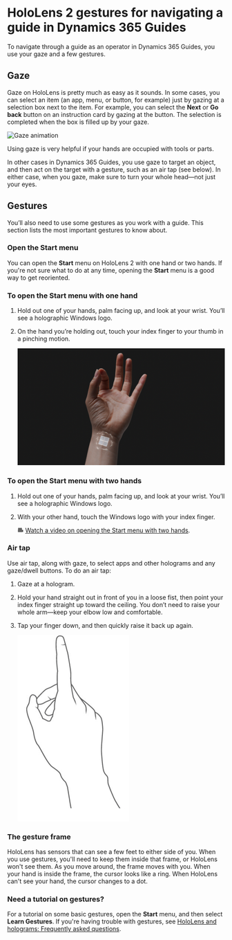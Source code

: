 

# HoloLens 2 gestures for navigating a guide in Dynamics 365 Guides

To navigate through a guide as an operator in Dynamics 365 Guides, you use your gaze and a few gestures.

## Gaze

Gaze on HoloLens is pretty much as easy as it sounds. In some cases, you can select an item (an app, menu, or button, for example) 
just by gazing at a selection box next to the item. For example, you can select the **Next** or **Go back** button on an instruction card by gazing at the button. The selection is completed when the box is filled up by your gaze. 

![Gaze animation](media/gaze-animation.gif "Gaze animation")     
 
Using gaze is very helpful if your hands are occupied with tools or parts. 

In other cases in Dynamics 365 Guides, you use gaze to target an object, and then act on the target with a gesture, such as an air tap (see below). In either case, when you gaze, make sure to turn your whole head—not just your eyes.

## Gestures

You’ll also need to use some gestures as you work with a guide. This section lists the most important gestures to know about.

### Open the Start menu

You can open the **Start** menu on HoloLens 2 with one hand or two hands. If you're not sure what to do at any time, opening the **Start** menu is a good way to get reoriented.

### To open the Start menu with one hand

1.	Hold out one of your hands, palm facing up, and look at your wrist. You’ll see a holographic Windows logo.

2.	On the hand you’re holding out, touch your index finger to your thumb in a pinching motion.
 
    ![Open Start menu with one hand](media/open-start-menu-one-hand.png "Open Start menu with one hand")

### To open the Start menu with two hands

1.	Hold out one of your hands, palm facing up, and look at your wrist. You’ll see a holographic Windows logo.

2.	With your other hand, touch the Windows logo with your index finger.

     ![Video camera graphic](media/video-camera.PNG) [Watch a video on opening the Start menu with two hands](https://www.microsoft.com/en-us/videoplayer/embed/RE3Wxng).
 
### Air tap

Use air tap, along with gaze, to select apps and other holograms and any gaze/dwell buttons. To do an air tap:

1.	Gaze at a hologram.

2.	Hold your hand straight out in front of you in a loose fist, then point your index finger straight up toward the ceiling. You don’t need to raise your whole arm—keep your elbow low and comfortable.

3.	Tap your finger down, and then quickly raise it back up again.

     ![Air tap animation](media/air-tap-animation.gif "Air tap animation")
 
### The gesture frame

HoloLens has sensors that can see a few feet to either side of you. When you use gestures, you'll need to keep them inside that frame, or HoloLens won't see them. As you move around, the frame moves with you. When your hand is inside the frame, the cursor looks like a ring. When HoloLens can't see your hand, the cursor changes to a dot.

### Need a tutorial on gestures?

For a tutorial on some basic gestures, open the **Start** menu, and then select **Learn Gestures**. If you're having trouble with gestures, see [HoloLens and holograms: Frequently asked questions](https://docs.microsoft.com/en-us/hololens/hololens-faq).

